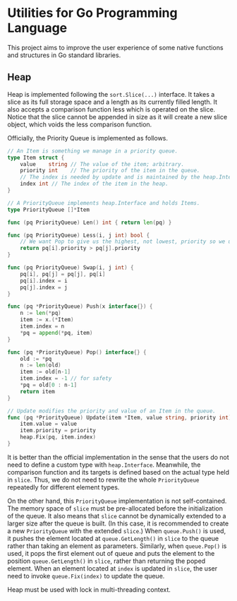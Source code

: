 # Utilities for Go Programming Language

This project aims to improve the user experience
of some native functions and structures in Go standard libraries.

## Heap

Heap is implemented following the `sort.Slice(...)` interface.
It takes a slice as its full storage space and a length as its currently filled length.
It also accepts a comparison function less which is operated on the slice.
Notice that the slice cannot be appended in size as it will create a new slice object,
which voids the less comparison function.

Officially, the Priority Queue is implemented as follows.

```go
// An Item is something we manage in a priority queue.
type Item struct {
    value    string // The value of the item; arbitrary.
    priority int    // The priority of the item in the queue.
    // The index is needed by update and is maintained by the heap.Interface methods.
    index int // The index of the item in the heap.
}

// A PriorityQueue implements heap.Interface and holds Items.
type PriorityQueue []*Item

func (pq PriorityQueue) Len() int { return len(pq) }

func (pq PriorityQueue) Less(i, j int) bool {
    // We want Pop to give us the highest, not lowest, priority so we use greater than here.
    return pq[i].priority > pq[j].priority
}

func (pq PriorityQueue) Swap(i, j int) {
    pq[i], pq[j] = pq[j], pq[i]
    pq[i].index = i
    pq[j].index = j
}

func (pq *PriorityQueue) Push(x interface{}) {
    n := len(*pq)
    item := x.(*Item)
    item.index = n
    *pq = append(*pq, item)
}

func (pq *PriorityQueue) Pop() interface{} {
    old := *pq
    n := len(old)
    item := old[n-1]
    item.index = -1 // for safety
    *pq = old[0 : n-1]
    return item
}

// Update modifies the priority and value of an Item in the queue.
func (pq *PriorityQueue) Update(item *Item, value string, priority int) {
    item.value = value
    item.priority = priority
    heap.Fix(pq, item.index)
}
```

It is better than the official implementation in the sense that
the users do not need to define a custom type with `heap.Interface`.
Meanwhile, the comparison function and its targets is defined
based on the actual type held in `slice`.
Thus, we do not need to rewrite the whole `PriorityQueue`
repeatedly for different element types.

On the other hand, this `PriorityQueue` implementation is not self-contained.
The memory space of `slice` must be pre-allocated before the initialization of the queue.
It also means that `slice` cannot be dynamically extended to a larger size after the queue is built.
(In this case, it is recommended to create a new `PriorityQueue` with the extended `slice`.)
When `queue.Push()` is used, it pushes the element
located at `queue.GetLength()` in `slice` to the queue
rather than taking an element as parameters.
Similarly, when `queue.Pop()` is used, it pops the first element out of queue
and puts the element to the position `queue.GetLength()` in `slice`, 
rather than returning the poped element.
When an element located at `index` is updated in `slice`,
the user need to invoke `queue.Fix(index)` to update the queue.

Heap must be used with lock in multi-threading context.